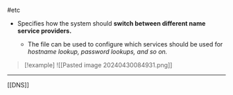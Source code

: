 #etc

 - Specifies how the system should **switch between different name service providers.** 
 
	 - The file can be used to configure which services should be used for *hostname lookup, password lookups, and so on.*



>[!example]
![[Pasted image 20240430084931.png]]

---
[[DNS]]








